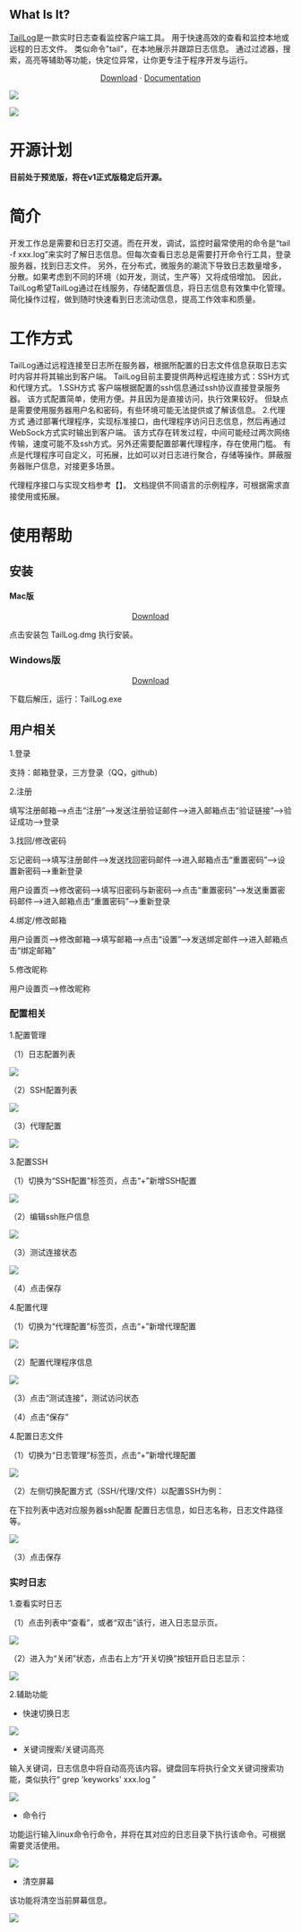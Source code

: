 ﻿What Is It?
-----------

[TailLog](http://www.taillog.cn/)是一款实时日志查看监控客户端工具。 用于快速高效的查看和监控本地或远程的日志文件。 
类似命令"tail"，在本地展示并跟踪日志信息。 
通过过滤器，搜索，高亮等辅助等功能，快定位异常，让你更专注于程序开发与运行。
<p align="center">
	<a href="http://www.taillog.cn">Download</a> ·
	<a href="https://djmpink.github.io/TailLog/">Documentation</a>
</p>

![](images/1.png)


![](images/2.png)

# 开源计划
**目前处于预览版，将在v1正式版稳定后开源。**

# 简介
开发工作总是需要和日志打交道。而在开发，调试，监控时最常使用的命令是“tail -f xxx.log”来实时了解日志信息。但每次查看日志总是需要打开命令行工具，登录服务器，找到日志文件。
另外，在分布式，微服务的潮流下导致日志数量增多，分散。如果考虑到不同的环境（如开发，测试，生产等）又将成倍增加。
因此，TailLog希望TailLog通过在线服务，存储配置信息，将日志信息有效集中化管理。简化操作过程，做到随时快速看到日志流动信息，提高工作效率和质量。

# 工作方式
TailLog通过远程连接至日志所在服务器，根据所配置的日志文件信息获取日志实时内容并将其输出到客户端。
TailLog目前主要提供两种远程连接方式：SSH方式和代理方式。
1.SSH方式
客户端根据配置的ssh信息通过ssh协议直接登录服务器。
该方式配置简单，使用方便。并且因为是直接访问，执行效果较好。
但缺点是需要使用服务器用户名和密码，有些环境可能无法提供或了解该信息。
2.代理方式
通过部署代理程序，实现标准接口，由代理程序访问日志信息，然后再通过WebSock方式实时输出到客户端。
该方式存在转发过程，中间可能经过两次网络传输，速度可能不及ssh方式。另外还需要配置部署代理程序，存在使用门槛。
有点是代理程序可自定义，可拓展，比如可以对日志进行聚合，存储等操作。屏蔽服务器账户信息，对接更多场景。

代理程序接口与实现文档参考【】。
文档提供不同语言的示例程序，可根据需求直接使用或拓展。

# 使用帮助

## 安装
#### Mac版

<p align="center">
	<a href="https://github.com/djmpink/log-dashboard/releases/download/1.0.0/TailLog.dmg">Download</a>
</p>
点击安装包 TailLog.dmg 执行安装。

### Windows版

<p align="center">
	<a href="https://github.com/djmpink/log-dashboard/releases/download/1.0.0/TailLog-win32-x64.zip">Download</a>
</p>
下载后解压，运行：TailLog.exe

## 用户相关
1.登录

支持：邮箱登录，三方登录（QQ，github）

2.注册

填写注册邮箱-->点击“注册”-->发送注册验证邮件-->进入邮箱点击“验证链接”-->验证成功-->登录

3.找回/修改密码

忘记密码-->填写注册邮件-->发送找回密码邮件-->进入邮箱点击“重置密码”-->设置新密码-->重新登录

用户设置页-->修改密码-->填写旧密码与新密码-->点击“重置密码”-->发送重置密码邮件-->进入邮箱点击“重置密码”-->重新登录

4.绑定/修改邮箱

用户设置页-->修改邮箱-->填写邮箱-->点击“设置”-->发送绑定邮件-->进入邮箱点击“绑定邮箱”

5.修改昵称

用户设置页-->修改昵称

### 配置相关
1.配置管理

（1）日志配置列表

![](images/80469853.png)

（2）SSH配置列表

![](images/80482607.png)

（3）代理配置

![](images/80527551.png)


3.配置SSH

（1）切换为“SSH配置”标签页，点击“+”新增SSH配置

![](images/80227938.png)

（2）编辑ssh账户信息

![](images/80352362.png)

（3）测试连接状态

![](images/80393482.png)


（4）点击保存

4.配置代理

（1）切换为“代理配置”标签页，点击“+”新增代理配置

![](images/80570389.png)

（2）配置代理程序信息

![](images/80650488.png)

（3）点击“测试连接”，测试访问状态

（4）点击“保存”

4.配置日志文件

（1）切换为“日志管理”标签页，点击“+”新增代理配置

![](images/80857396.png)

（2）左侧切换配置方式（SSH/代理/文件）以配置SSH为例：

在下拉列表中选对应服务器ssh配置
配置日志信息，如日志名称，日志文件路径等。

![](images/80979829.png)

（3）点击保存

### 实时日志
1.查看实时日志

（1）点击列表中“查看”，或者“双击”该行，进入日志显示页。

![](images/81242242.png)


（2）进入为“关闭”状态，点击右上方“开关切换”按钮开启日志显示：

![](images/81418741.png)

2.辅助功能
* 快速切换日志

![](images/81555394.png)

* 关键词搜索/关键词高亮

输入关键词，日志信息中将自动高亮该内容。键盘回车将执行全文关键词搜索功能，类似执行“ grep 'keyworks' xxx.log ”

![](images/81750997.png)

* 命令行

功能运行输入linux命令行命令，并将在其对应的日志目录下执行该命令。可根据需要灵活使用。

![](images/82094323.png)

* 清空屏幕

该功能将清空当前屏幕信息。

![](images/81968581.png)
















